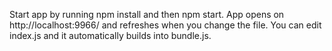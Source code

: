 Start app by running npm install and then npm start.  App opens on http://localhost:9966/ and refreshes when you change the file.  You can edit index.js and it automatically builds into bundle.js.